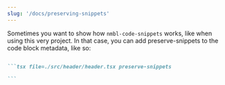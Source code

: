 ```yaml
---
slug: '/docs/preserving-snippets'
---
```


Sometimes you want to show how `nmbl-code-snippets` works, like when using this very project. In that case, you can add preserve-snippets to the code block metadata, like so:

````md file=content/docs/index.md snippet=preserve-snippets

```tsx file=./src/header/header.tsx preserve-snippets

```

````
